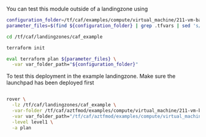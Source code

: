 You can test this module outside of a landingzone using

```bash
configuration_folder=/tf/caf/examples/compute/virtual_machine/211-vm-bastion-winrm-agents
parameter_files=$(find ${configuration_folder} | grep .tfvars | sed 's/.*/-var-file &/' | xargs)

cd /tf/caf/landingzones/caf_example

terraform init

eval terraform plan ${parameter_files} \
  -var var_folder_path="${configuration_folder}"


```

To test this deployment in the example landingzone. Make sure the launchpad has been deployed first

```bash

rover \
  -lz /tf/caf/landingzones/caf_example \
  -var-folder /tf/caf/aztfmod/examples/compute/virtual_machine/211-vm-bastion-winrm-agents \
  -var var_folder_path="/tf/caf/aztfmod/examples/compute/virtual_machine/211-vm-bastion-winrm-agents" \
  -level level1 \
  -a plan

```